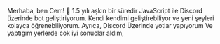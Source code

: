 Merhaba, ben Cem! 👋
1.5 yılı aşkın bir süredir JavaScript ile Discord üzerinde bot geliştiriyorum. Kendi kendimi geliştirebiliyor ve yeni şeyleri kolayca öğrenebiliyorum. Ayrıca, Discord Üzerinde yotlar yapıyorum Ve yaptıgım yerlerde cok iyi sonuclar aldım,
